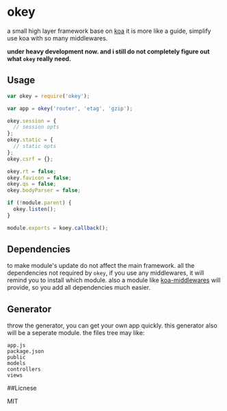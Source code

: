 okey
====

a small high layer framework base on [koa](https://github.com/koajs/koa)
it is more like a guide, simplify use koa with so many middlewares.

**under heavy development now. and i still do not completely figure out what `okey` really need.**

## Usage

```js
var okey = require('okey');

var app = okey('router', 'etag', 'gzip');

okey.session = {
  // session opts
};
okey.static = {
  // static opts
};
okey.csrf = {};

okey.rt = false;
okey.favicon = false;
okey.qs = false;
okey.bodyParser = false;

if (!module.parent) {
  okey.listen();
}

module.exports = koey.callback();
```

## Dependencies

to make module's update do not affect the main framework. all the dependencies not required by `okey`, if you use any middlewares, it will remind you to install which module.
also a module like [koa-middlewares](https://github.com/dead-horse/koa-middlewares) will provide, so you add all dependencies much easier.

## Generator

throw the generator, you can get your own app quickly. this generator also will be a seperate module. the files tree may like:

```
app.js
package.json
public
models
controllers
views
```

##Licnese

MIT
